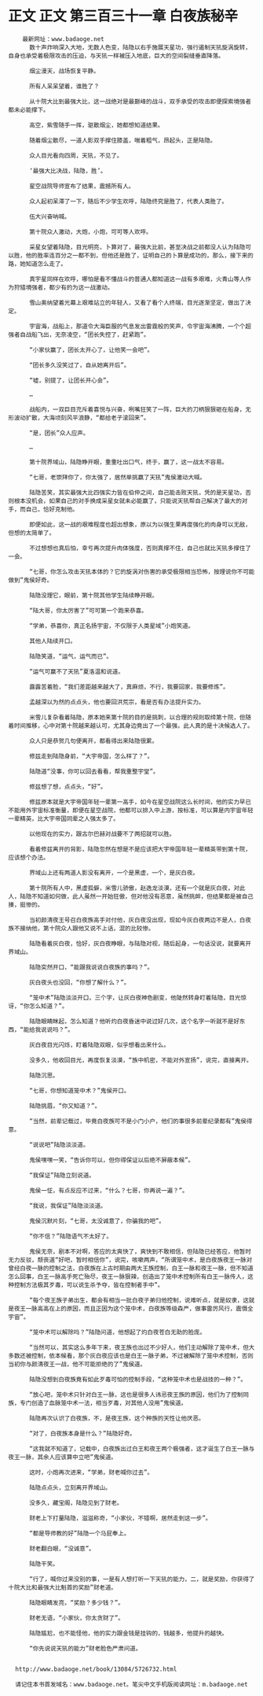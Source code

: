 # 正文 正文 第三百三十一章 白夜族秘辛
        最新网址：www.badaoge.net
          数十声炸响深入大地，无数人色变，陆隐以右手施展天星功，强行遏制天犼旋涡旋转，自身也承受着极限攻击的压迫，与天犼一样被压入地底，巨大的空间裂缝垂直降落。
      
          烟尘漫天，战场恢复平静。
      
          所有人呆呆望着，谁胜了？
      
          从十院大比到最强大比，这一战绝对是最巅峰的战斗，双手承受的攻击即便探索境强者都未必能撑下。
      
          高空，紫雪随手一挥，驱散烟尘，她都想知道结果。
      
          随着烟尘散尽，一道人影双手撑住膝盖，喘着粗气，昂起头，正是陆隐。
      
          众人目光看向四周，天犼，不见了。
      
          ‘最强大比决战，陆隐，胜’。
      
          星空战院导师宣布了结果，震撼所有人。
      
          众人起初呆滞了一下，随后不少学生欢呼，陆隐终究是胜了，代表人类胜了。
      
          伍大兴奋呐喊。
      
          第十院众人激动，大炮，小炮，可可等人欢呼。
      
          采星女望着陆隐，目光明亮，卜算对了，最强大比前，甚至决战之前都没人认为陆隐可以胜，他的胜率连百分之一都不到，但他还是胜了，证明自己的卜算是成功的，那么，接下来的路，她知道怎么走了。
      
          真宇星同样在欢呼，哪怕是看不懂战斗的普通人都知道这一战有多艰难，火青山等人作为狩猎境强者，都少有的为这一战激动。
      
          雪山奥纳望着光幕上艰难站立的年轻人，又看了看个人终端，目光逐渐坚定，做出了决定。
      
          宇宙海，战船上，那道令大海臣服的气息发出雷霆般的笑声，令宇宙海沸腾，一个个超强者自战船飞出，无奈凌空，“团长失控了，赶紧跑”。
      
          “小家伙赢了，团长太开心了，让他笑一会吧”。
      
          “团长多久没笑过了，自从她离开后”。
      
          “嘘，别提了，让团长开心会”。
      
          …
      
          战船内，一双巨目充斥着喜悦与兴奋，咧嘴狂笑了一阵，巨大的刀柄狠狠砸在船身，无形波动扩散，大海顷刻风平浪静，“都给老子滚回来”。
      
          “是，团长”众人应声。
      
          …
      
          第十院界域山，陆隐睁开眼，重重吐出口气，终于，赢了，这一战太不容易。
      
          “七哥，老崇拜你了，你太强了，居然单挑赢了天犼”鬼侯激动大喊。
      
          陆隐苦笑，其实最强大比四强实力皆在伯仲之间，自己能击败天犼，凭的是天星功，否则根本没机会，如果自己的对手换成采星女就未必能赢了，只能说天犼帮自己解决了最大的对手，而自己，恰好克制他。
      
          即便如此，这一战的艰难程度也超出想象，原以为以强生果再度强化的肉身可以无敌，但想的太简单了。
      
          不过想想也真后怕，幸亏再次提升肉体强度，否则真撑不住，自己也就比天犼多撑住了一会。
      
          “七哥，你怎么攻击天犼本体的？它的旋涡对伤害的承受极限相当恐怖，按理说你不可能做到”鬼侯好奇。
      
          陆隐没理它，眼前，第十院其他学生陆续睁开眼。
      
          “陆大哥，你太厉害了”可可第一个跑来恭喜。
      
          “学弟，恭喜你，真正名扬宇宙，不仅限于人类星域”小炮笑道。
      
          其他人陆续开口。
      
          陆隐笑道，“运气，运气而已”。
      
          “运气可赢不了天犼”夏洛温和说道。
      
          露露苦着脸，“我们差距越来越大了，真麻烦，不行，我要回家，我要修炼”。
      
          孟越深以为然的点点头，他也要回洪荒宗，看是否有办法提升实力。
      
          米雪儿复杂看着陆隐，原本她来第十院的目的是挑刺，以合理的规则取缔第十院，但随着时间推移，心中对第十院越来越认可，尤其身边竟出了一个最强，此人真的是十决候选人了。
      
          众人只是恭贺几句便离开，都看得出来陆隐很累。
      
          修兹走到陆隐身前，“大宇帝国，怎么样了？”。
      
          陆隐道“没事，你可以回去看看，帮我重整宇堂”。
      
          修兹想了想，点点头，“好”。
      
          修兹原本就是大宇帝国年轻一辈第一高手，如今在星空战院这么长时间，他的实力早已不能用外宇宙标准衡量，即便在星空战院，他都可以排入中上游，按标准，可以算是内宇宙年轻一辈精英，比大宇帝国同辈之人强太多了。
      
          以他现在的实力，跟古尔巴赫对战要不了两招就可以胜。
      
          看着修兹离开的背影，陆隐忽然在想是不是应该把大宇帝国年轻一辈精英带到第十院，应该想个办法。
      
          界域山上还有两道人影没有离开，一个是黑虚，一个，是灰白夜。
      
          第十院所有人中，黑虚孤僻，米雪儿骄傲，赵逸龙淡漠，还有一个就是灰白夜，对此人，陆隐不知道如何做，此人虽然一开始狂傲，但对他没有恶意，虽然挑衅，但结果都是被自己揍，挺惨的。
      
          当初颜清夜王号召白夜族高手对付他，灰白夜没出现，现如今灰白夜两边不是人，白夜族不接纳他，第十院众人跟他又说不上话，混的比较惨。
      
          陆隐看着灰白夜，恰好，灰白夜睁眼，与陆隐对视，随后起身，一句话没说，就要离开界域山。
      
          陆隐突然开口，“能跟我说说白夜族的事吗？”。
      
          灰白夜头也没回，“你想了解什么？”。
      
          “笼中术”陆隐淡淡开口，三个字，让灰白夜神色剧变，他陡然转身盯着陆隐，目光惊讶，“你怎么知道？”。
      
          陆隐眼睛眯起，怎么知道？他听灼白夜昏迷中说过好几次，这个名字一听就不是好东西，“能给我说说吗？”。
      
          灰白夜目光闪烁，盯着陆隐双眼，似乎想看出来什么。
      
          没多久，他收回目光，再度恢复淡漠，“族中机密，不能对外宣扬”，说完，直接离开。
      
          陆隐沉思。
      
          “七哥，你想知道笼中术？”鬼侯开口。
      
          陆隐挑眉，“你又知道？”。
      
          “当然，前辈记载过，毕竟白夜族可不是小门小户，他们的事很多前辈纪录都有”鬼侯得意。
      
          “说说吧”陆隐淡淡道。
      
          鬼侯嘿嘿一笑，“告诉你可以，但你得保证以后绝不屏蔽本候”。
      
          “我保证”陆隐立刻说道。
      
          鬼侯一怔，有点反应不过来，“什么？七哥，你再说一遍？”。
      
          “我说，我保证”陆隐淡淡道。
      
          鬼侯沉默片刻，“七哥，太没诚意了，你骗我的吧”。
      
          “你不信？”陆隐语气不太好了。
      
          鬼侯无奈，剧本不对啊，答应的太爽快了，爽快到不敢相信，但陆隐已经答应，他暂时无力反驳，颓丧道“好吧，暂时相信你”，说完，咳嗽两声，“所谓笼中术，是白夜族夜王一脉对曾经白夜一脉的控制之法，白夜族在上古时期由两大王族控制，白王一脉和夜王一脉，但不知道怎么回事，白王一脉高手死亡殆尽，夜王一脉狠辣，创造出了笼中术控制所有白王一脉传人，这种控制方法极其歹毒，可以说生杀予夺，皆在控制者手中”。
      
          “每个夜王族子弟出生，都会有相当一批白夜子弟归他控制，说难听点，就是奴隶，这就是夜王一脉高高在上的原因，而且正因为这个笼中术，白夜族等级森严，做事雷厉风行，震慑全宇宙”。
      
          “笼中术可以解除吗？”陆隐问道，他想起了灼白夜苍白无助的脸庞。
      
          “当然可以，其实这么多年下来，夜王族也出过不少好人，他们主动解除了笼中术，但大多数还被控制，依本候看，那个灰白夜应该也是白王一脉子弟，不过被解除了笼中术控制，否则当初你与颜清夜王一战，他不可能拒绝的了”鬼侯道。
      
          陆隐没想到白夜族竟有如此歹毒可怕的控制手段，“这种笼中术也是战技的一种？”。
      
          “放心吧，笼中术只针对白王一脉，这也是很多人讳忌夜王族的原因，他们为了控制同族，专门创造了血脉笼中术一法，相当歹毒，对其他人没用”鬼侯道。
      
          陆隐再次认识了白夜族，不，是夜王族，这个种族的天性让他厌恶。
      
          “对了，白夜族本身是什么？”陆隐好奇。
      
          “这我就不知道了，记载中，白夜族出过白王和夜王两个极强者，这才诞生了白王一脉与夜王一脉，其余人应该算中立吧”鬼侯道。
      
          这时，小炮再次进来，“学弟，财老喊你过去”。
      
          陆隐点点头，立刻离开界域山。
      
          没多久，藏宝阁，陆隐见到了财老。
      
          财老上下打量陆隐，滋滋称奇，“小家伙，不错啊，居然走到这一步”。
      
          “都是导师教的好”陆隐一个马屁奉上。
      
          财老翻白眼，“没诚意”。
      
          陆隐干笑。
      
          “行了，喊你过来没别的事，一是有人想打听一下天犼的能力，二，就是奖励，你获得了十院大比和最强大比魁首的奖励”财老道。
      
          陆隐眼睛发亮，“奖励？多少钱？”。
      
          财老无语，“小家伙，你太贪财了”。
      
          陆隐尴尬，也不能怪他，他的实力跟金钱是挂钩的，钱越多，他提升的越快。
      
          “你先说说天犼的能力”财老脸色严肃问道。
      
      
      http://www.badaoge.net/book/13084/5726732.html
      
      请记住本书首发域名：www.badaoge.net。笔尖中文手机版阅读网址：m.badaoge.net